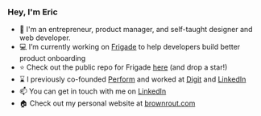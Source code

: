 ### Hey, I'm Eric

- 👋 I'm an entrepreneur, product manager, and self-taught designer and web developer.
- 💻 I’m currently working on [Frigade](https://frigade.com) to help developers build better product onboarding
- ⭐ Check out the public repo for Frigade [here](https://github.com/FrigadeHQ/react-native-onboard) (and drop a star!) 
- ⌛ I previously co-founded [Perform](https://joinperform.com) and worked at [Digit](https://digit.co) and [LinkedIn](https://linkedin.com)
- 📫 You can get in touch with me on [LinkedIn](https://linkedin.com/in/ebrownrout)
- 🏠 Check out my personal website at [brownrout.com](https://brownrout.com)

